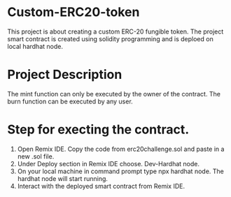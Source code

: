# Custom-ERC20-token

This project is about creating a custom ERC-20 fungible token. The project smart contract is created using solidity programming and is deploed on local hardhat node.

# Project Description
The mint function can only be executed by the owner of the contract. The burn function can be executed by any user.

# Step for execting the contract.

1. Open Remix IDE. Copy the code from erc20challenge.sol and paste in a new .sol file.
2. Under Deploy section in Remix IDE choose. Dev-Hardhat node.
3. On your local machine in command prompt type npx hardhat node. The hardhat node will start running.
4. Interact with the deployed smart contract from Remix IDE.
